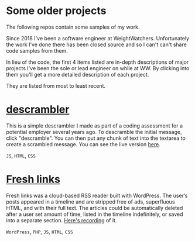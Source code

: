 # Some older projects

The following repos contain some samples of my work.

Since 2018 I've been a software engineer at WeightWatchers. Unfortunately the work I've done there has been closed source and so I can't can't share code samples from them.

In lieu of the code, the first 4 items listed are in-depth descriptions of major projects I've been the sole or lead engineer on while at WW. By clicking into them you'll get a more detailed description of each project.

They are listed from most to least recent.


# [descrambler](https://github.com/64bit-polygon/descrambler)

This is a simple descrambler I made as part of a coding assessment for a potential employer several years ago. To descramble the initial message, click "descramble". You can then put any chunk of text into the textarea to create a scrambled message. You can see the live version [here](https://nate-de-la-cruz.dev/descrambler/).

`JS`, `HTML`, `CSS`

# [Fresh links](https://github.com/64bit-polygon/fresh_links)

Fresh links was a cloud-based RSS reader built with WordPress. The user’s posts appeared in a timeline and are stripped free of ads, superfluous HTML, and with their full text. The articles could be automatically deleted after a user set amount of time, listed in the timeline indefinitely, or saved into a separate section. <a href="https://nate-de-la-cruz.dev/fresh_links/" target="_blank">Here's recording</a> of it.

`WordPress`, `PHP`, `JS`, `HTML`, `CSS`


